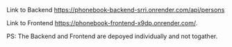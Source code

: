 Link to Backend https://phonebook-backend-srri.onrender.com/api/persons

Link to Frontend https://phonebook-frontend-x9dp.onrender.com/.

PS: The Backend and Frontend are depoyed individually and not togather.
